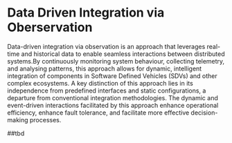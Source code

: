 # Data Driven Integration via Oberservation

Data-driven integration via observation is an approach that leverages real-time and historical 
data to enable seamless interactions between distributed systems.By continuously monitoring 
system behaviour, collecting telemetry, and analysing patterns, this approach allows for dynamic, 
intelligent integration of components in Software Defined Vehicles (SDVs) and other complex 
ecosystems. A key distinction of this approach lies in its independence from predefined interfaces 
and static configurations, a departure from conventional integration methodologies. The dynamic 
and event-driven interactions facilitated by this approach enhance operational efficiency, 
enhance fault tolerance, and facilitate more effective decision-making processes.

##tbd
